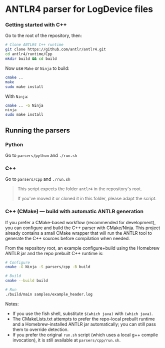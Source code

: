# ANTLR4 parser for LogDevice files

### Getting started with C++

Go to the root of the repository, then:

```bash
# Clone ANTLR4 C++ runtime
git clone https://github.com/antlr/antlr4.git
cd antlr4/runtime/Cpp
mkdir build && cd build
```

Now use `Make` or `Ninja` to build:

```bash
cmake ..
make
sudo make install
```

With `Ninja`:

```bash
cmake .. -G Ninja
ninja
sudo make install
```

## Running the parsers

### Python

Go to `parsers/python` and `./run.sh`

### C++

Go to `parsers/cpp` and `./run.sh`

> This script expects the folder `antlr4` in the repository's root.
>
> If you've moved it or cloned it in this folder, please adapt the script.

### C++ (CMake) — build with automatic ANTLR generation

If you prefer a CMake-based workflow (recommended for development), you can
configure and build the C++ parser with CMake/Ninja. This project already
contains a small CMake wrapper that will run the ANTLR tool to generate the
C++ sources before compilation when needed.

From the repository root, an example configure+build using the Homebrew
ANTLR jar and the repo prebuilt C++ runtime is:

```bash
# Configure
cmake -G Ninja -S parsers/cpp -B build

# Build
cmake --build build

# Run
./build/main samples/example_header.log
```

Notes:

- If you use the fish shell, substitute `$(which java)` with `(which java)`.
- The CMakeLists.txt attempts to prefer the repo-local prebuilt runtime and
	a Homebrew-installed ANTLR jar automatically; you can still pass them to
	override detection.
- If you prefer the original `run.sh` script (which uses a local g++ compile
	invocation), it is still available at `parsers/cpp/run.sh`.
